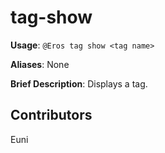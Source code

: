# tag-show

**Usage**: `@Eros tag show <tag name>`

**Aliases**: None

**Brief Description**: Displays a tag.

## Contributors

Euni

